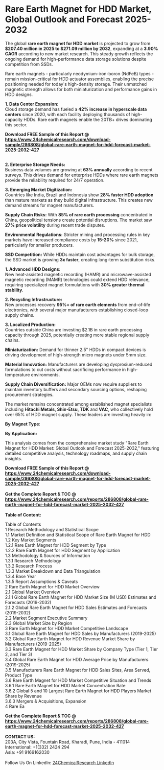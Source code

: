 <h1>Rare Earth Magnet for HDD Market, Global Outlook and Forecast 2025-2032</h1><p>The global <strong>rare earth magnet for HDD market</strong> is projected to grow from <strong>$207.40 million in 2025 to $271.09 million by 2032</strong>, expanding at a <strong>3.90% CAGR</strong> according to new market research. This steady growth reflects the ongoing demand for high-performance data storage solutions despite competition from SSDs.</p><p>Rare earth magnets - particularly neodymium-iron-boron (NdFeB) types - remain mission-critical for HDD actuator assemblies, enabling the precise positioning needed for today's high-density storage. Their unmatched magnetic strength allows for both miniaturization and performance gains in HDD designs.</p><p><strong>1. Data Center Expansion:</strong><br>
Cloud storage demand has fueled a <strong>42% increase in hyperscale data centers</strong> since 2020, with each facility deploying thousands of high-capacity HDDs. Rare earth magnets enable the 20TB+ drives dominating this sector.</p><div><b>Download FREE Sample of this Report @ 
            <a href="https://www.24chemicalresearch.com/download-sample/286808/global-rare-earth-magnet-for-hdd-forecast-market-2025-2032-427">
            https://www.24chemicalresearch.com/download-sample/286808/global-rare-earth-magnet-for-hdd-forecast-market-2025-2032-427</a></b></div><br><p><strong>2. Enterprise Storage Needs:</strong><br>
Business data volumes are growing at <strong>63% annually</strong> according to recent surveys. This drives demand for enterprise HDDs where rare earth magnets provide the reliability required for 24/7 operation.</p><p><strong>3. Emerging Market Digitization:</strong><br>
Countries like India, Brazil and Indonesia show <strong>28% faster HDD adoption</strong> than mature markets as they build digital infrastructure. This creates new demand streams for magnet manufacturers.</p><p><strong>Supply Chain Risks:</strong> With <strong>85% of rare earth processing</strong> concentrated in China, geopolitical tensions create potential disruptions. The market saw <strong>27% price volatility</strong> during recent trade disputes.</p><p><strong>Environmental Regulations:</strong> Stricter mining and processing rules in key markets have increased compliance costs by <strong>15-20%</strong> since 2021, particularly for smaller producers.</p><p><strong>SSD Competition:</strong> While HDDs maintain cost advantages for bulk storage, the SSD market is growing <strong>3x faster</strong>, creating long-term substitution risks.</p><p><strong>1. Advanced HDD Designs:</strong><br>
New heat-assisted magnetic recording (HAMR) and microwave-assisted magnetic recording (MAMR) technologies could extend HDD relevance, requiring specialized magnet formulations with <strong>30% greater thermal stability</strong>.</p><p><strong>2. Recycling Infrastructure:</strong><br>
New processes recovery <strong>95%+ of rare earth elements</strong> from end-of-life electronics, with several major manufacturers establishing closed-loop supply chains.</p><p><strong>3. Localized Production:</strong><br>
Countries outside China are investing $2.1B in rare earth processing capacity through 2025, potentially creating more stable regional supply chains.</p><p><strong>Miniaturization:</strong> Demand for thinner 2.5" HDDs in compact devices is driving development of high-strength micro magnets under 5mm size.</p><p><strong>Material Innovation:</strong> Manufacturers are developing dysprosium-reduced formulations to cut costs without sacrificing performance in high-temperature environments.</p><p><strong>Supply Chain Diversification:</strong> Major OEMs now require suppliers to maintain inventory buffers and secondary sourcing options, reshaping procurement strategies.</p><p>The market remains concentrated among established magnet specialists including <strong>Hitachi Metals, Shin-Etsu, TDK</strong> and <strong>VAC</strong>, who collectively hold over 65% of HDD magnet supply. These leaders are investing heavily in:</p><p><strong>By Magnet Type:</strong></p><p><strong>By Application:</strong></p><p>This analysis comes from the comprehensive market study "Rare Earth Magnet for HDD Market: Global Outlook and Forecast 2025-2032," featuring detailed competitive analysis, technology roadmaps, and supply chain insights.</p><div><b>Download FREE Sample of this Report @ 
            <a href="https://www.24chemicalresearch.com/download-sample/286808/global-rare-earth-magnet-for-hdd-forecast-market-2025-2032-427">
            https://www.24chemicalresearch.com/download-sample/286808/global-rare-earth-magnet-for-hdd-forecast-market-2025-2032-427</a></b></div><br><div><b>Get the Complete Report & TOC @ 
            <a href="https://www.24chemicalresearch.com/reports/286808/global-rare-earth-magnet-for-hdd-forecast-market-2025-2032-427">
            https://www.24chemicalresearch.com/reports/286808/global-rare-earth-magnet-for-hdd-forecast-market-2025-2032-427</a></b></div><br>
            <b>Table of Content:</b><p>Table of Contents<br />
1 Research Methodology and Statistical Scope<br />
1.1 Market Definition and Statistical Scope of Rare Earth Magnet for HDD<br />
1.2 Key Market Segments<br />
1.2.1 Rare Earth Magnet for HDD Segment by Type<br />
1.2.2 Rare Earth Magnet for HDD Segment by Application<br />
1.3 Methodology & Sources of Information<br />
1.3.1 Research Methodology<br />
1.3.2 Research Process<br />
1.3.3 Market Breakdown and Data Triangulation<br />
1.3.4 Base Year<br />
1.3.5 Report Assumptions & Caveats<br />
2 Rare Earth Magnet for HDD Market Overview<br />
2.1 Global Market Overview<br />
2.1.1 Global Rare Earth Magnet for HDD Market Size (M USD) Estimates and Forecasts (2019-2032)<br />
2.1.2 Global Rare Earth Magnet for HDD Sales Estimates and Forecasts (2019-2032)<br />
2.2 Market Segment Executive Summary<br />
2.3 Global Market Size by Region<br />
3 Rare Earth Magnet for HDD Market Competitive Landscape<br />
3.1 Global Rare Earth Magnet for HDD Sales by Manufacturers (2019-2025)<br />
3.2 Global Rare Earth Magnet for HDD Revenue Market Share by Manufacturers (2019-2025)<br />
3.3 Rare Earth Magnet for HDD Market Share by Company Type (Tier 1, Tier 2, and Tier 3)<br />
3.4 Global Rare Earth Magnet for HDD Average Price by Manufacturers (2019-2025)<br />
3.5 Manufacturers Rare Earth Magnet for HDD Sales Sites, Area Served, Product Type<br />
3.6 Rare Earth Magnet for HDD Market Competitive Situation and Trends<br />
3.6.1 Rare Earth Magnet for HDD Market Concentration Rate<br />
3.6.2 Global 5 and 10 Largest Rare Earth Magnet for HDD Players Market Share by Revenue<br />
3.6.3 Mergers & Acquisitions, Expansion<br />
4 Rare Ea</p><div><b>Get the Complete Report & TOC @ 
            <a href="https://www.24chemicalresearch.com/reports/286808/global-rare-earth-magnet-for-hdd-forecast-market-2025-2032-427">
            https://www.24chemicalresearch.com/reports/286808/global-rare-earth-magnet-for-hdd-forecast-market-2025-2032-427</a></b></div><br><b>CONTACT US:</b><br>
            203A, City Vista, Fountain Road, Kharadi, Pune, India - 411014<br>
            International: +1(332) 2424 294<br>
            Asia: +91 9169162030 <br><br>
            Follow Us On LinkedIn: <a href="https://www.linkedin.com/company/24chemicalresearch/">24ChemicalResearch LinkedIn</a>
